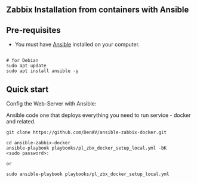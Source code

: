 ## Zabbix Installation from containers with Ansible

## Pre-requisites

* You must have [Ansible](https://docs.ansible.com/ansible/latest/installation_guide/intro_installation.html) installed on your computer.

```shell

# for Debian
sudo apt update
sudo apt install ansible -y

```

## Quick start

Config the Web-Server with Ansible:

Ansible code one that deploys everything you need to run service - docker and related.
```shell
git clone https://github.com/DenAV/ansible-zabbix-docker.git

cd ansible-zabbix-docker
ansible-playbook playbooks/pl_zbx_docker_setup_local.yml -bK
<sudo password>:

or 

sudo ansible-playbook playbooks/pl_zbx_docker_setup_local.yml
```